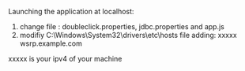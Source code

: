 Launching the application at localhost:
1. change file : doubleclick.properties, jdbc.properties and app.js
2. modifiy C:\Windows\System32\drivers\etc\hosts file
adding:  xxxxx wsrp.example.com

xxxxx is your ipv4 of your machine


